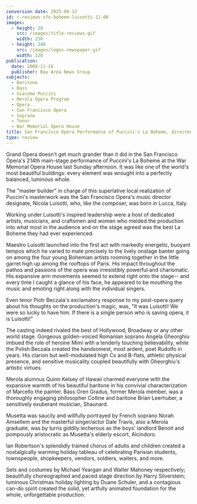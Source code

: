 ```yaml
---
conversion date: 2025-08-13
id: c-reviews-sfo-boheme-luisotti-11-08
images:
  - height: 28
    src: /images/title-reviews.gif
    width: 250
  - height: 248
    src: /images/logos-newspaper.gif
    width: 220
publication:
  date: 2008-11-16
  publisher: Bay Area News Group
subjects:
  - Baritone
  - Bass
  - Giacomo Puccini
  - Merola Opera Program
  - Opera
  - San Francisco Opera
  - Soprano
  - Tenor
  - War Memorial Opera House
title: San Francisco Opera Performance of Puccini's La Boheme, directed by Nicola Luisotti
type: review
---
```


Grand Opera doesn't get much grander than it did in the San Francisco Opera's 214th main-stage performance of Puccini's La Boheme at the War Memorial Opera House last Sunday afternoon. It was like one of the world's most beautiful buildings: every element was wrought into a perfectly balanced, luminous whole.

The "master builder" in charge of this superlative local realization of Puccini's masterwork was the San Francisco Opera's music director designate, Nicola Luisotti, who, like the composer, was born in Lucca, Italy.

Working under Luisotti's inspired leadership were a host of dedicated artists, musicians, and craftsmen and women who melded the production into what most in the audience and on the stage agreed was the best La Boheme they had ever experienced.

Maestro Luisotti launched into the first act with markedly energetic, buoyant tempos which he varied to mate precisely to the lively onstage banter going on among the four young Bohemian artists rooming together in the little garret high up among the rooftops of Paris. His impact throughout the pathos and passions of the opera was irresistibly powerful and charismatic. His expansive arm movements seemed to extend right onto the stage-- and every time I caught a glance of his face, he appeared to be mouthing the music and emoting right along with the individual singers.

Even tenor Piotr Beczala's exclamatory response to my post-opera query about his thoughts on the production's magic, was, "It was Luisotti! We were so lucky to have him. If there is a single person who is saving opera, it is Luisotti!"

The casting indeed rivaled the best of Hollywood, Broadway or any other world stage. Gorgeous golden-voiced Romanian soprano Angela Gheorghiu imbued the role of heroine Mimi with a tenderly touching believability, while the Polish Beczala created the handsomest, most ardent, poet Rudolfo in years. His clarion but well-modulated high Cs and B-flats, athletic physical presence, and sensitive musicality coupled beautifully with Gheorghiu's artistic virtues.

Merola alumnus Quinn Kelsey of Hawaii charmed everyone with the expansive warmth of his beautiful baritone in his convivial characterization of Marcello the painter. Bass Oren Gradus, former Merola member, was a thoroughly engaging philosopher Colline and baritone Brian Leerhuber, a sensitively exuberant musician, Shaunard.

Musetta was saucily and willfully portrayed by French soprano Norah Amsellem and the masterful singer/actor Dale Travis, also a Merola graduate, was by turns giddily lecherous as the boys' landlord Benoit and pompously aristocratic as Musetta's elderly escort, Alcindoro.

Ian Robertson's splendidly trained chorus of adults and children created a nostalgically warming holiday tableau of celebrating Parisian students, townspeople, shopkeepers, vendors, soldiers, waiters, and more.

Sets and costumes by Michael Yeargan and Walter Mahoney respectively; beautifully choreographed and paced stage direction by Harry Silverstein; luminous Christmas holiday lighting by Duane Schuler, and a contagious can-do spirit created the solid, yet artfully animated foundation for the whole, unforgettable production.
